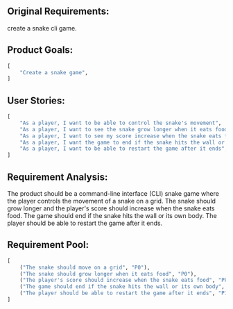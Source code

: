 ## Original Requirements:
create a snake cli game.

## Product Goals:
```python
[
    "Create a snake game",
]
```

## User Stories:
```python
[
    "As a player, I want to be able to control the snake's movement",
    "As a player, I want to see the snake grow longer when it eats food",
    "As a player, I want to see my score increase when the snake eats food",
    "As a player, I want the game to end if the snake hits the wall or its own body",
    "As a player, I want to be able to restart the game after it ends",
]
```

## Requirement Analysis:
The product should be a command-line interface (CLI) snake game where the player controls the movement of a snake on a grid. The snake should grow longer and the player's score should increase when the snake eats food. The game should end if the snake hits the wall or its own body. The player should be able to restart the game after it ends.

## Requirement Pool:
```python
[
    ("The snake should move on a grid", "P0"),
    ("The snake should grow longer when it eats food", "P0"),
    ("The player's score should increase when the snake eats food", "P0"),
    ("The game should end if the snake hits the wall or its own body", "P0"),
    ("The player should be able to restart the game after it ends", "P1"),
]
```
